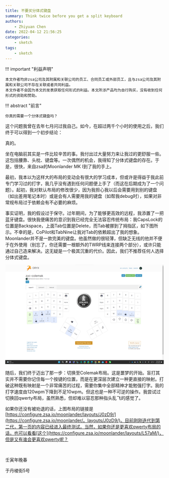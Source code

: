 ```yaml
---
title: 不要买分体式键盘
summary: Think twice before you get a split keyboard
authors:
    - Zhiyuan Chen
date: 2022-04-12 21:56:25
categories:
    - sketch
tags:
    - sketch
---
```


!!! important "利益声明"

    本文作者均非zsa公司及其附属和关联公司的员工、合同员工或外部员工，且与zsa公司及其附属和关联公司不存在关联或者共同利益。
    本文作者不会因为本文的发表获取任何形式的利益。本文所涉产品均为自行购买，没有收到任何形式的资助和赞助。

!!! abstract "前言"

    你真的需要一个分体式键盘吗？

这个问题我曾在去年七月问过我自己。如今，在超过两千个小时的使用之后，我们终于可以得到一个初步结论：

真的。

坐在电脑前其实是一件比较辛苦的事。我付出过大量努力来让我过的更舒服一些。这包括腰靠、头枕、键盘等。一次偶然的机会，我得知了分体式键盘的存在。于是，很快，来自zsa的Moonlander MK I到了我的手上。

最初，我本以为这样大的布局的变动会有很大的学习成本，但或许是得益于我此前专门学习过的打字，我几乎没有遇到任何问题便上手了（而这在后期成为了一个问题）。起初，我对默认布局的修改很少，因为我担心我以后会需要用到别的键盘（如出差用笔记本时）或是会有人需要用我的键盘（如帮我debug时），如果对非常规布局过于依赖会有不必要的麻烦。

事实证明，我的假设过于保守。过年期间，为了能够更高效的远程，我添置了一把蓝牙键盘。很快我便痛苦的意识到我已经完全无法容忍传统布局：我CapsLock的位置是Backspace，上面Tab位置是Delete，而Tab被挪到了拇指区，如下图所示。不幸的是，CoPilot和TabNine让我对Tab的依赖超出了我的想象。Moonlander并不是一款完美的键盘。他虽然做的很轻薄，但缺乏无线的他并不便于在外使用（别忘了，你还需要一根额外的TWRP线来连接两个部分），或许只能通过自己造来解决。这无疑是一个极其沉重的代价。因此，我们不推荐任何人选择分体式键盘。

[![zyc-colemak布局](split_keyboard/layout.png)](https://configure.zsa.io/moonlander/layouts/J0zD9/)

随后，我们终于迈出了那一步：切换至Colemak布局。这是噩梦的开始。盲打其实并不需要你记住每一个按键的位置，而是在更深层次建立一种更直接的映射。打破这种既有映射是一个非常痛苦的过程，需要你集中全部精神才能勉强打字。我的打字速度由120wpm下降到不足10wpm。但这也是一种不可逆的操作。我尝试过切换回qwerty布局，虽然熟悉，但却难以容忍那种指头乱飞的感觉了。

如果你还没有被劝退的话，上图布局的链接是[https://configure.zsa.io/moonlander/layouts/J0zD9/](https://configure.zsa.io/moonlander/。layouts/J0zD9/)。目前刚刚迭代到第二代，第一页的内容已经进入最终测试。当然，如果你还是更喜欢qwerty布局的话，也可以看看[这个](https://configure.zsa.io/moonlander/layouts/L57aM/)，但是又有谁会更喜欢qwerty呢？

&nbsp;

壬寅年晚春

于丹棱街5号
